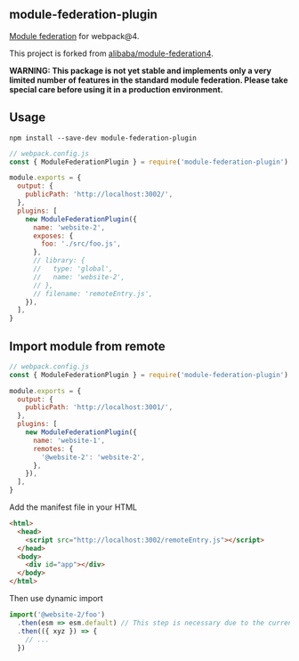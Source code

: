 ## module-federation-plugin

[Module federation](https://webpack.js.org/concepts/module-federation/) for webpack@4.

This project is forked from [alibaba/module-federation4](https://github.com/alibaba/module-federation4).

**WARNING: This package is not yet stable and implements only a very limited number of features in the standard module federation. Please take special care before using it in a production environment.**

## Usage

```shell
npm install --save-dev module-federation-plugin
```

```js
// webpack.config.js
const { ModuleFederationPlugin } = require('module-federation-plugin')

module.exports = {
  output: {
    publicPath: 'http://localhost:3002/',
  },
  plugins: [
    new ModuleFederationPlugin({
      name: 'website-2',
      exposes: {
        foo: './src/foo.js',
      },
      // library: {
      //   type: 'global',
      //   name: 'website-2',
      // },
      // filename: 'remoteEntry.js',
    }),
  ],
}
```

## Import module from remote

```js
// webpack.config.js
const { ModuleFederationPlugin } = require('module-federation-plugin')

module.exports = {
  output: {
    publicPath: 'http://localhost:3001/',
  },
  plugins: [
    new ModuleFederationPlugin({
      name: 'website-1',
      remotes: {
        '@website-2': 'website-2',
      },
    }),
  ],
}
```

Add the manifest file in your HTML

```html
<html>
  <head>
    <script src="http://localhost:3002/remoteEntry.js"></script>
  </head>
  <body>
    <div id="app"></div>
  </body>
</html>
```

Then use dynamic import

```jsx
import('@website-2/foo')
  .then(esm => esm.default) // This step is necessary due to the current implementation issues
  .then(({ xyz }) => {
    // ...
  })
```
